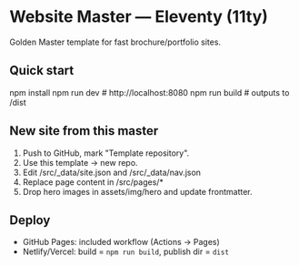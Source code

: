 # Website Master — Eleventy (11ty)

Golden Master template for fast brochure/portfolio sites.

## Quick start
npm install
npm run dev   # http://localhost:8080
npm run build # outputs to /dist

## New site from this master
1) Push to GitHub, mark "Template repository".
2) Use this template → new repo.
3) Edit /src/_data/site.json and /src/_data/nav.json
4) Replace page content in /src/pages/*
5) Drop hero images in assets/img/hero and update frontmatter.

## Deploy
- GitHub Pages: included workflow (Actions → Pages)
- Netlify/Vercel: build = `npm run build`, publish dir = `dist`
